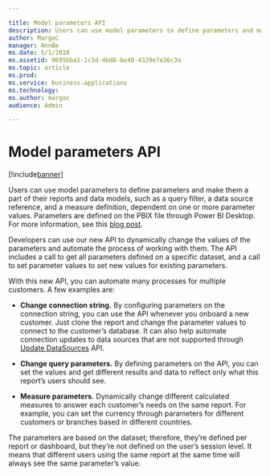```yaml
---

title: Model parameters API
description: Users can use model parameters to define parameters and make them a part of their reports and data models, such as a query filter, a data source reference, and a measure definition, dependent on one or more parameter values.
author: MargoC
manager: AnnBe
ms.date: 5/1/2018
ms.assetid: 9695bba1-1c5d-4bd8-be40-4329e7e36c3a
ms.topic: article
ms.prod: 
ms.service: business-applications
ms.technology: 
ms.author: margoc
audience: Admin

---
```

#  Model parameters API




[!include[banner](../../../includes/banner.md)]

Users can use model parameters to define parameters and make them a part of
their reports and data models, such as a query filter, a data source reference,
and a measure definition, dependent on one or more parameter values. Parameters
are defined on the PBIX file through Power BI Desktop. For more information, see
this [blog
post](https://powerbi.microsoft.com/en-us/blog/deep-dive-into-query-parameters-and-power-bi-templates/).

Developers can use our new API to dynamically change the values of the
parameters and automate the process of working with them. The API includes a
call to get all parameters defined on a specific dataset, and a call to set
parameter values to set new values for existing parameters.

With this new API, you can automate many processes for multiple customers. A few
examples are:

-   **Change connection string.** By configuring parameters on the connection
    string, you can use the API whenever you onboard a new customer. Just clone
    the report and change the parameter values to connect to the customer’s
    database. It can also help automate connection updates to data sources that
    are not supported through [Update
    DataSources](https://msdn.microsoft.com/en-us/library/mt814715.aspx) API.

-   **Change query parameters.** By defining parameters on the API, you can set
    the values and get different results and data to reflect only what this
    report’s users should see.

-   **Measure parameters.** Dynamically change different calculated measures to
    answer each customer’s needs on the same report. For example, you can set
    the currency through parameters for different customers or branches based in
    different countries.

The parameters are based on the dataset; therefore, they’re defined per report
or dashboard, but they’re not defined on the user’s session level. It means that
different users using the same report at the same time will always see the same
parameter’s value.
